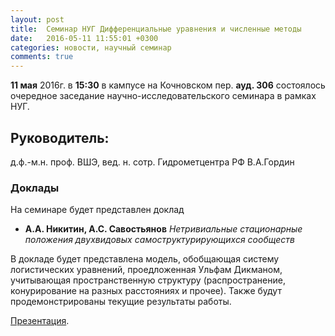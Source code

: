 ```yaml
---
layout: post
title:  Семинар НУГ Дифференциальные уравнения и численные методы
date:   2016-05-11 11:55:01 +0300
categories: новости, научный семинар
comments: true
---
```


**11 мая** 2016г. в **15:30** в кампусе на Кочновском пер. **ауд. 306** состоялось очередное заседание научно-исследовательского семинара в рамках НУГ.

## Руководитель:

д.ф.-м.н. проф. ВШЭ, вед. н. сотр. Гидрометцентра РФ В.А.Гордин

### Доклады

На семинаре будет представлен доклад

+ **А.А. Никитин, А.С. Савостьянов** _Нетривиальные стационарные положения двухвидовых самоструктурирующихся сообществ_

В докладе будет представлена модель, обобщающая систему логистических уравнений, проедложенная Ульфам Дикманом, учитывающая пространственную структуру (распространение, конурирование на разных расстояниях и прочее).
Также будут продемонстрированы текущие результаты работы.

[Презентация](https://www.dropbox.com/s/miwbykuo8xo1oiw/nis.show.pdf?dl=0).
